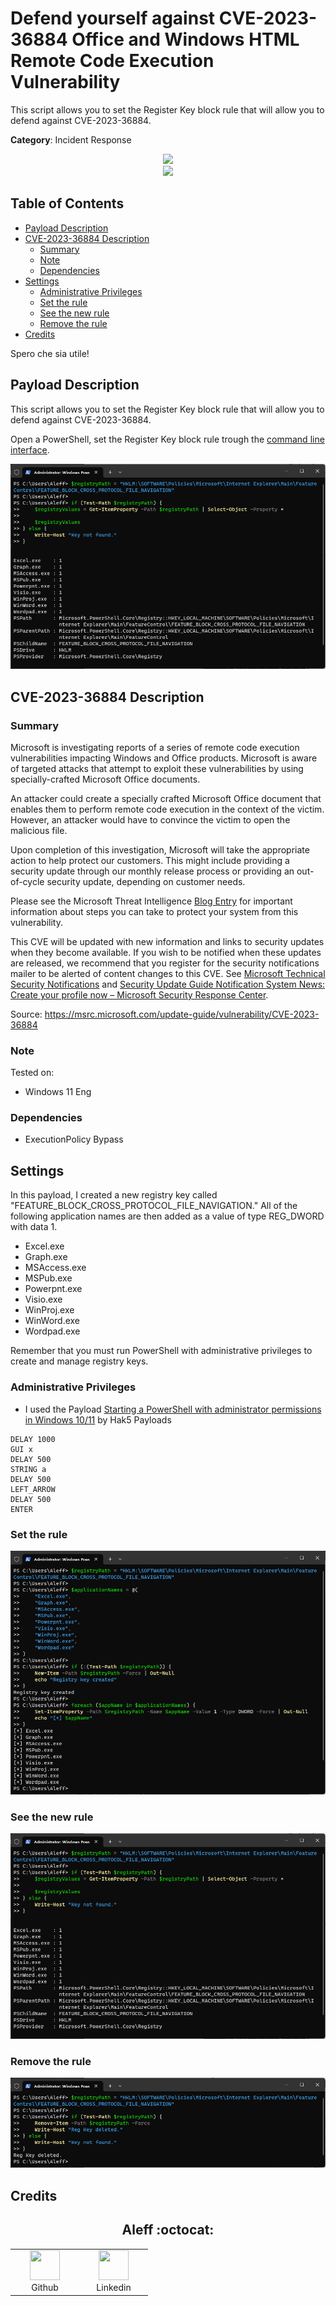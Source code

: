 # Defend yourself against CVE-2023-36884 Office and Windows HTML Remote Code Execution Vulnerability

This script allows you to set the Register Key block rule that will allow you to defend against CVE-2023-36884.

**Category**: Incident Response

<div align=center>

<img src="https://github.com/aleff-github/my-flipper-shits/blob/main/img/logo-repository-2_0.gif" width="600" /><br><img src="https://github.com/aleff-github/my-flipper-shits/blob/main/img/DISCLAIMER.png" width="600" />

</div>

## Table of Contents

- [Payload Description](#payload-description)
- [CVE-2023-36884 Description](#cve-2023-36884-description)
  - [Summary](#summary)
  - [Note](#note)
  - [Dependencies](#dependencies)
- [Settings](#settings)
  - [Administrative Privileges](#administrative-privileges)
  - [Set the rule](#set-the-rule)
  - [See the new rule](#see-the-new-rule)
  - [Remove the rule](#remove-the-rule)
- [Credits](#credits)

Spero che sia utile!

## Payload Description

This script allows you to set the Register Key block rule that will allow you to defend against CVE-2023-36884.

Open a PowerShell, set the Register Key block rule trough the [command line interface](https://learn.microsoft.com/en-us/powershell/scripting/samples/working-with-registry-keys?view=powershell-7.3).


![](docs/2.png)

## CVE-2023-36884 Description

### Summary 

Microsoft is investigating reports of a series of remote code execution vulnerabilities impacting Windows and Office products. Microsoft is aware of targeted attacks that attempt to exploit these vulnerabilities by using specially-crafted Microsoft Office documents.

An attacker could create a specially crafted Microsoft Office document that enables them to perform remote code execution in the context of the victim. However, an attacker would have to convince the victim to open the malicious file.

Upon completion of this investigation, Microsoft will take the appropriate action to help protect our customers. This might include providing a security update through our monthly release process or providing an out-of-cycle security update, depending on customer needs.

Please see the Microsoft Threat Intelligence [Blog Entry](https://www.microsoft.com/en-us/security/blog/2023/07/11/storm-0978-attacks-reveal-financial-and-espionage-motives/) for important information about steps you can take to protect your system from this vulnerability.

This CVE will be updated with new information and links to security updates when they become available. If you wish to be notified when these updates are released, we recommend that you register for the security notifications mailer to be alerted of content changes to this CVE. See [Microsoft Technical Security Notifications](https://www.microsoft.com/en-us/msrc/technical-security-notifications?rtc=1) and [Security Update Guide Notification System News: Create your profile now – Microsoft Security Response Center](https://msrc.microsoft.com/blog/2022/08/security-update-guide-notification-system-news-create-your-profile-now/).

Source: https://msrc.microsoft.com/update-guide/vulnerability/CVE-2023-36884

### Note

Tested on:
- Windows 11 Eng

### Dependencies

* ExecutionPolicy Bypass

## Settings

In this payload, I created a new registry key called "FEATURE_BLOCK_CROSS_PROTOCOL_FILE_NAVIGATION." All of the following application names are then added as a value of type REG_DWORD with data 1.

- Excel.exe
- Graph.exe
- MSAccess.exe
- MSPub.exe
- Powerpnt.exe
- Visio.exe
- WinProj.exe
- WinWord.exe
- Wordpad.exe

Remember that you must run PowerShell with administrative privileges to create and manage registry keys.

### Administrative Privileges

- I used the Payload [Starting a PowerShell with administrator permissions in Windows 10/11](https://github.com/hak5/usbrubberducky-payloads/tree/master/payloads/library/execution/Starting_a_PowerShell_with_administrator_permissions_in_Windows) by Hak5 Payloads

```
DELAY 1000
GUI x
DELAY 500
STRING a
DELAY 500
LEFT_ARROW
DELAY 500
ENTER
```

### Set the rule

![](docs/1.png)

### See the new rule

![](docs/2.png)

### Remove the rule

![](docs/3.png)

## Credits

<h2 align="center"> Aleff :octocat: </h2>
<div align=center>
<table>
  <tr>
    <td align="center" width="96">
      <a href="https://github.com/aleff-github">
        <img src=https://github.com/aleff-github/aleff-github/blob/main/img/github.png?raw=true width="48" height="48" />
      </a>
      <br>Github
    </td>
    <td align="center" width="96">
      <a href="https://www.linkedin.com/in/alessandro-greco-aka-aleff/">
        <img src=https://github.com/aleff-github/aleff-github/blob/main/img/linkedin.png?raw=true width="48" height="48" />
      </a>
      <br>Linkedin
    </td>
  </tr>
</table>
</div>